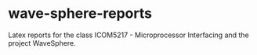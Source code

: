 wave-sphere-reports
===================

Latex reports for the class ICOM5217 - Microprocessor Interfacing and the project WaveSphere.
